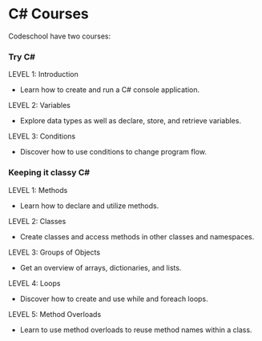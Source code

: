 # C# Courses

Codeschool have two courses:

### Try C#
LEVEL 1: Introduction
- Learn how to create and run a C# console application.

LEVEL 2:  Variables
- Explore data types as well as declare, store, and retrieve variables.


LEVEL 3:  Conditions
- Discover how to use conditions to change program flow.


### Keeping it classy C#

LEVEL 1: Methods
- Learn how to declare and utilize methods.

LEVEL 2: Classes
- Create classes and access methods in other classes and namespaces.
	
LEVEL 3: Groups of Objects
- Get an overview of arrays, dictionaries, and lists.

LEVEL 4: Loops
- Discover how to create and use while and foreach loops.

LEVEL 5: Method Overloads
- Learn to use method overloads to reuse method names within a class.

